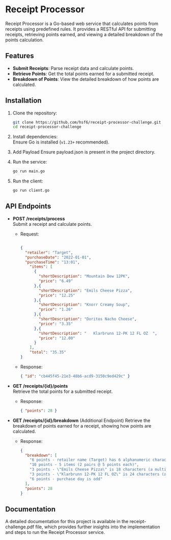 
# Receipt Processor

Receipt Processor is a Go-based web service that calculates points from receipts using predefined rules. It provides a RESTful API for submitting receipts, retrieving points earned, and viewing a detailed breakdown of the points calculation.

## Features
- **Submit Receipts**: Parse receipt data and calculate points.
- **Retrieve Points**: Get the total points earned for a submitted receipt.
- **Breakdown of Points**: View the detailed breakdown of how points are calculated.

## Installation
1. Clone the repository:  
   ```bash
   git clone https://github.com/hsf6/receipt-processor-challenge.git
   cd receipt-processor-challenge
   ```
2. Install dependencies:  
   Ensure Go is installed (`v1.23+` recommended).  

3. Add Payload
   Ensure payload.json is present in the project directory.

4. Run the service:  
   ```bash
   go run main.go
   ```
5. Run the client:  
   ```bash
   go run client.go
   ```

## API Endpoints

- **POST /receipts/process**  
  Submit a receipt and calculate points.  
  - Request:  
    ```json

    {
      "retailer": "Target",
      "purchaseDate": "2022-01-01",
      "purchaseTime": "13:01",
        "items": [
          {
            "shortDescription": "Mountain Dew 12PK",
            "price": "6.49"
          },{
            "shortDescription": "Emils Cheese Pizza",
            "price": "12.25"
          },{
            "shortDescription": "Knorr Creamy Soup",
            "price": "1.26"
          },{
            "shortDescription": "Doritos Nacho Cheese",
            "price": "3.35"
          },{
            "shortDescription": "   Klarbrunn 12-PK 12 FL OZ  ",
            "price": "12.00"
          }
        ],
        "total": "35.35"
    }

    ```
  - Response:  
    ```json
    { "id": "cb445f45-21e3-48b6-acd9-3150c9ed429c" }
    ```

- **GET /receipts/{id}/points**  
  Retrieve the total points for a submitted receipt.  
  - Response:  
    ```json
    { "points": 28 }
    ```

- **GET /receipts/{id}/breakdown**  (Additional Endpoint)
  Retrieve the breakdown of points earned for a receipt, showing how points are calculated.  
  - Response:  
    ```json
    {
      "breakdown": [
        "6 points - retailer name (Target) has 6 alphanumeric characters",
        "10 points - 5 items (2 pairs @ 5 points each)",
        "3 points - \"Emils Cheese Pizza\" is 18 characters (a multiple of 3), item price 12.25 * 0.2 = 2.45 which is rounded to: 3 points",
        "3 points - \"Klarbrunn 12-PK 12 FL OZ\" is 24 characters (a multiple of 3), item price 12.00 * 0.2 = 2.40 which is rounded to: 3 points",
        "6 points - purchase day is odd"
      ],
      "points": 28
    }
    ```
## Documentation
A detailed documentation for this project is available in the receipt-challenge.pdf file, which provides further insights into the implementation and steps to run the Receipt Processor service.
